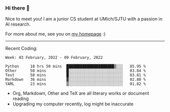 ### Hi there 👋

Nice to meet you! I am a junior CS student at UMich/SJTU with a passion in AI research. 

For more about me, see you on [my homepage](https://jiayipan.me) :)

---

Recent Coding:
<!--START_SECTION:waka-->
```text
Week: 03 February, 2022 - 09 February, 2022

Python     18 hrs 50 mins  █████████████████████▒░░░   85.95 % 
Other      50 mins         █░░░░░░░░░░░░░░░░░░░░░░░░   03.84 % 
Text       50 mins         █░░░░░░░░░░░░░░░░░░░░░░░░   03.81 % 
Markdown   36 mins         ▓░░░░░░░░░░░░░░░░░░░░░░░░   02.80 % 
YAML       23 mins         ▒░░░░░░░░░░░░░░░░░░░░░░░░   01.82 % 
```
<!--END_SECTION:waka-->
- Org, Markdown, Other and TeX are all literary works or document reading
- Upgrading my computer recently, log might be inaccurate
